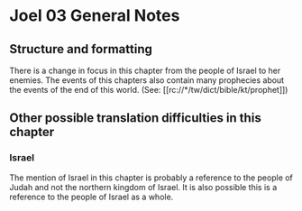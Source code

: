# Joel 03 General Notes
## Structure and formatting

There is a change in focus in this chapter from the people of Israel to her enemies. The events of this chapters also contain many prophecies about the events of the end of this world. (See: [[rc://*/tw/dict/bible/kt/prophet]])

## Other possible translation difficulties in this chapter

### Israel
The mention of Israel in this chapter is probably a reference to the people of Judah and not the northern kingdom of Israel. It is also possible this is a reference to the people of Israel as a whole.